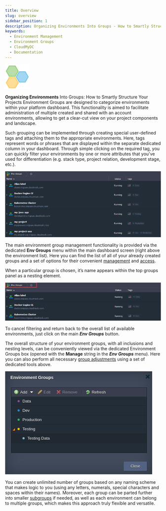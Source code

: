 ```yaml
---
title: Overview
slug: overview
sidebar_position: 1
description: Organizing Environments Into Groups - How to Smartly Structure Your Projects Environment Groups are designed to categorize environments within your platform dashboard.
keywords:
  - Environment Management
  - Environment Groups
  - CloudMyDC
  - Documentation
---
```


<div style={{
    display: 'grid',
    gridTemplateColumns: '0.23fr 1fr'
}}>

<div style={{
    display: 'flex',
    alignItems: 'center',
    height: '100%',
    justifyContent: 'center',
    width: '100%',
}}>

![Locale Dropdown](./img/overview/01.png)

</div>

<div>

**Organizing Environments** Into Groups: How to Smartly Structure Your Projects
Environment Groups are designed to categorize environments within your platform dashboard. This functionality is aimed to facilitate administration of multiple created and shared with an account environments, allowing to get a clear-cut view on your project components and landscape.

</div>

</div>

Such grouping can be implemented through creating special user-defined tags and attaching them to the appropriate environments. Here, tags represent words or phrases that are displayed within the separate dedicated column in your dashboard. Through simple clicking on the required tag, you can quickly filter your environments by one or more attributes that you’ve used for differentiation (e.g. stack type, project relation, development stage, etc.).

<div style={{
    display:'flex',
    justifyContent: 'center',
    margin: '0 0 1rem 0'
}}>

![Locale Dropdown](./img/overview/02.png)

</div>

The main environment group management functionality is provided via the dedicated **Env Groups** menu within the main dashboard screen (right above the environment list). Here you can find the list of all of your already created groups and a set of options for their convenient [management](/environment-management/environment-groups/group-management) and [access](/environment-management/environment-groups/navigation-across-groups).

When a particular group is chosen, it’s name appears within the top groups panel as a nesting element.

<div style={{
    display:'flex',
    justifyContent: 'center',
    margin: '0 0 1rem 0'
}}>

![Locale Dropdown](./img/overview/03.png)

</div>

To cancel filtering and return back to the overall list of available environments, just click on the main **_Env Groups_** button.

The overall structure of your environment groups, with all inclusions and nesting levels, can be conveniently viewed via the dedicated Environment Groups box (opened with the **Manage** string in the **_Env Groups_** menu). Here you can also perform all necessary [group adjustments](/environment-management/environment-groups/group-management) using a set of dedicated tools above.

<div style={{
    display:'flex',
    justifyContent: 'center',
    margin: '0 0 1rem 0'
}}>

![Locale Dropdown](./img/overview/04.png)

</div>

You can create unlimited number of groups based on any naming scheme that makes logic to you (using any letters, numerals, special characters and spaces within their names). Moreover, each group can be parted further into smaller [subgroups](/environment-management/environment-groups/group-management#add-subgroups) if needed, as well as each environment can belong to multiple groups, which makes this approach truly flexible and versatile.
